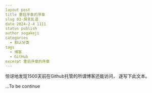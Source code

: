 ```yaml
---
layout post
title 重启序章的序章
slug 03-胡言乱语
date 2024-2-4 1111
status publish
author sogakeji
categories 
  - 默认分类
tags 
  - 博客
  - GitHub
excerpt 重启序章的序章
---
```

惊讶地发现1500天前在Github托管的所谓博客还能访问， 遂写下此文本。


...To be continue
